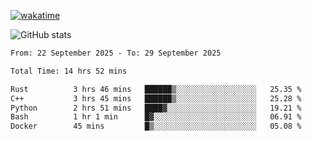 [![wakatime](https://wakatime.com/badge/user/ef685785-b2de-4416-b5c6-df540c453238.svg)](https://wakatime.com/@ef685785-b2de-4416-b5c6-df540c453238)

![GitHub stats](https://github-readme-stats.vercel.app/api?username=songhahaha66)
<!--START_SECTION:waka-->

```txt
From: 22 September 2025 - To: 29 September 2025

Total Time: 14 hrs 52 mins

Rust          3 hrs 46 mins   ██████▒░░░░░░░░░░░░░░░░░░   25.35 %
C++           3 hrs 45 mins   ██████▒░░░░░░░░░░░░░░░░░░   25.28 %
Python        2 hrs 51 mins   ████▓░░░░░░░░░░░░░░░░░░░░   19.21 %
Bash          1 hr 1 min      █▓░░░░░░░░░░░░░░░░░░░░░░░   06.91 %
Docker        45 mins         █▒░░░░░░░░░░░░░░░░░░░░░░░   05.08 %
```

<!--END_SECTION:waka-->
